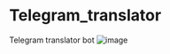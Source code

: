 # Telegram_translator
Telegram translator bot
![image](https://user-images.githubusercontent.com/112647912/232524367-ffba67f3-4258-44db-bd5b-d9ab51a6c12b.png)
